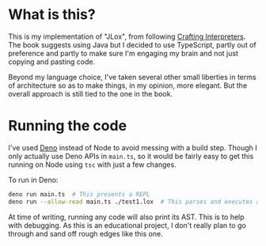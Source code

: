 
# What is this?

This is my implementation of "JLox", from following [Crafting Interpreters](https://craftinginterpreters.com/).
The book suggests using Java but I decided to use TypeScript, partly out of
preference and partly to make sure I'm engaging my brain and not just copying
and pasting code.

Beyond my language choice, I've taken several other small liberties in terms of 
architecture so as to make things, in my opinion, more elegant. But the overall
approach is still tied to the one in the book.

# Running the code

I've used [Deno](https://deno.land) instead of Node to avoid messing with a 
build step. Though I only actually use Deno APIs in `main.ts`, so it would be 
fairly easy to get this running on Node using `tsc` with just a few changes.

To run in Deno:
```bash
deno run main.ts  # This presents a REPL
deno run --allow-read main.ts ./test1.lox  # This parses and executes a Lox file
```

At time of writing, running any code will also print its AST. This is to help 
with debugging. As this is an educational project, I don't really plan to go 
through and sand off rough edges like this one.